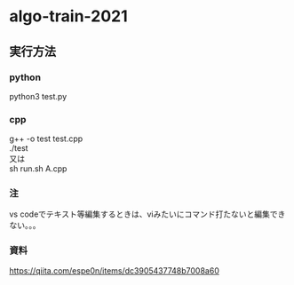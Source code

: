# algo-train-2021

## 実行方法
### python
python3 test.py

### cpp
g++ -o test test.cpp  
./test  
又は  
sh run.sh A.cpp

### 注
vs codeでテキスト等編集するときは、viみたいにコマンド打たないと編集できない。。。

### 資料
https://qiita.com/espe0n/items/dc3905437748b7008a60